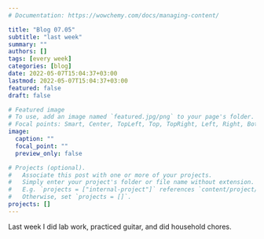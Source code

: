 ```yaml
---
# Documentation: https://wowchemy.com/docs/managing-content/

title: "Blog 07.05"
subtitle: "last week"
summary: ""
authors: []
tags: [every week]
categories: [blog]
date: 2022-05-07T15:04:37+03:00
lastmod: 2022-05-07T15:04:37+03:00
featured: false
draft: false

# Featured image
# To use, add an image named `featured.jpg/png` to your page's folder.
# Focal points: Smart, Center, TopLeft, Top, TopRight, Left, Right, BottomLeft, Bottom, BottomRight.
image:
  caption: ""
  focal_point: ""
  preview_only: false

# Projects (optional).
#   Associate this post with one or more of your projects.
#   Simply enter your project's folder or file name without extension.
#   E.g. `projects = ["internal-project"]` references `content/project/deep-learning/index.md`.
#   Otherwise, set `projects = []`.
projects: []
---
```


Last week I did lab work, practiced guitar, and did household chores.
